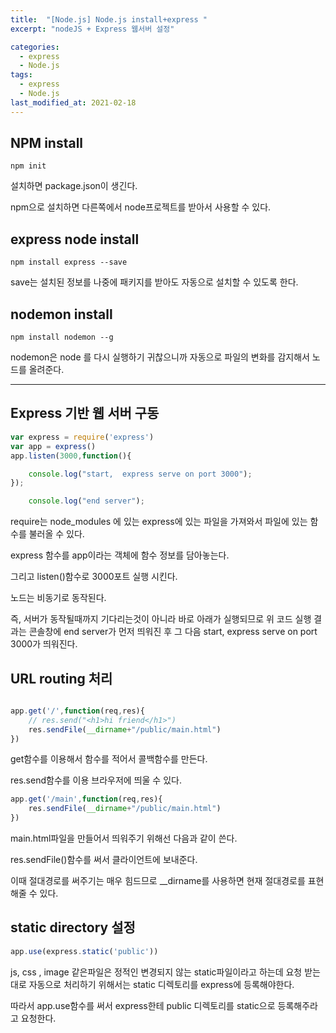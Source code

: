 ```yaml
---
title:  "[Node.js] Node.js install+express "
excerpt: "nodeJS + Express 웹서버 설정"

categories:
  - express
  - Node.js
tags:
  - express
  - Node.js
last_modified_at: 2021-02-18
---
```

## NPM install

```
npm init
```

설치하면 package.json이 생긴다.

npm으로 설치하면 다른쪽에서 node프로젝트를 받아서 사용할 수 있다.



## express node install 

```
npm install express --save
```

save는 설치된 정보를 나중에 패키지를 받아도 자동으로 설치할 수 있도록 한다.





## nodemon install

```
npm install nodemon --g
```

nodemon은 node 를 다시 실행하기 귀찮으니까 자동으로 파일의 변화를 감지해서 노드를 올려준다. 





------

## Express 기반 웹 서버 구동

```javascript
var express = require('express') 
var app = express()
app.listen(3000,function(){

    console.log("start,  express serve on port 3000");
});

	console.log("end server");

```

require는 node_modules 에 있는 express에 있는 파일을 가져와서 파일에 있는 함수를 불러올 수 있다.

express 함수를  app이라는 객체에 함수 정보를 담아놓는다.

그리고 listen()함수로  3000포트 실행 시킨다. 



노드는 비동기로 동작된다. 

즉,  서버가 동작될때까지 기다리는것이 아니라 바로 아래가 실행되므로 위 코드 실행 결과는 콘솔창에 end server가 먼저 띄워진 후 그 다음 start,  express serve on port 3000가 띄워진다.



## URL routing 처리

```javascript

app.get('/',function(req,res){
    // res.send("<h1>hi friend</h1>")
    res.sendFile(__dirname+"/public/main.html")
})

```

get함수를 이용해서 함수를 적어서 콜백함수를 만든다.

res.send함수를 이용 브라우저에 띄울 수 있다.





```javascript
app.get('/main',function(req,res){
    res.sendFile(__dirname+"/public/main.html")
})
```

main.html파일을 만들어서 띄워주기 위해선 다음과 같이 쓴다.

res.sendFile()함수를 써서 클라이언트에 보내준다. 

이때 절대경로를 써주기는 매우 힘드므로 __dirname를 사용하면 현재 절대경로를 표현해줄 수 있다. 





## static directory 설정

```javascript
app.use(express.static('public'))
```

js, css , image 같은파일은 정적인 변경되지 않는 static파일이라고 하는데 요청 받는 대로 자동으로 처리하기 위해서는 static 디렉토리를 express에 등록해야한다. 

따라서 app.use함수를 써서 express한테 public 디렉토리를 static으로 등록해주라고 요청한다.





